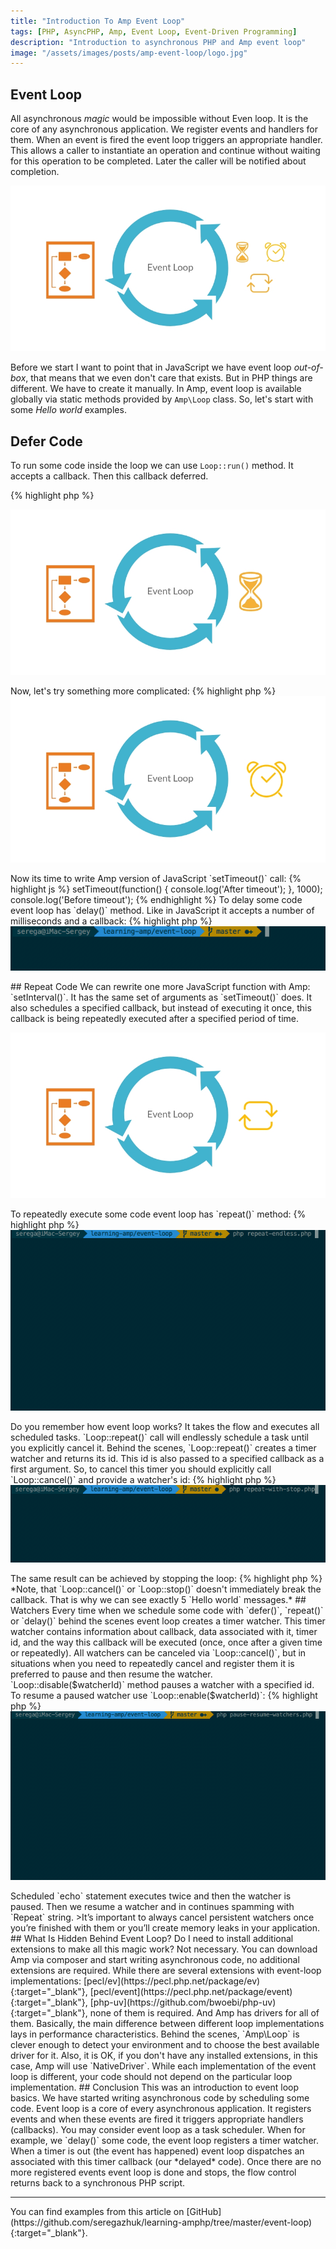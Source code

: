 ```yaml
---
title: "Introduction To Amp Event Loop"
tags: [PHP, AsyncPHP, Amp, Event Loop, Event-Driven Programming]
description: "Introduction to asynchronous PHP and Amp event loop"
image: "/assets/images/posts/amp-event-loop/logo.jpg" 
---
```


## Event Loop

All asynchronous *magic* would be impossible without Even loop. It is the core of any asynchronous application. We register events and handlers for them. When an event is fired the event loop triggers an appropriate handler. This allows a caller to instantiate an operation and continue without waiting for this operation to be completed. Later the caller will be notified about completion.

<p class="text-center image">
    <img itemprop="image" src="/assets/images/posts/amp-event-loop/logo.jpg" alt="event-loop-logo" class="">
</p>

Before we start I want to point that in JavaScript we have event loop *out-of-box*, that means that we even don't care that exists. But in PHP things are different. We have to create it manually. In Amp, event loop is available globally via static methods provided by `Amp\Loop` class.
 So, let's start with some *Hello world* examples.

## Defer Code

To run some code inside the loop we can use `Loop::run()` method. It accepts a callback. Then this callback deferred. 

{% highlight php %}
<?php 

use Amp\Loop;

echo 'Before event loop' . PHP_EOL;

Loop::run(function ()  {
    echo 'We are inside a loop' . PHP_EOL;
});

echo 'After event loop' . PHP_EOL;
{% endhighlight %}

This snippet is not really very interesting, the code here looks *synchronous* even if it uses an event loop. When running this script we receive an expected output:

{% highlight bash %}
Before event loop
We are inside a loop
After event loop
{% endhighlight %}

But it perfectly illustrates the integration of the event loop into a synchronous PHP script. Everything before the loop executes synchronously as it is. Then event loop receives flow control and executes everything inside it. When all schedules tasks are done (or you explicitly stop the loop with `Loop::stop()` call), the flow control leaves the loop and continues synchronously executing the script.

<p class="text-center image">
    <img src="/assets/images/posts/amp-event-loop/defer-logo.jpg" alt="event-loop-defer-logo" class="">
</p>

Now, let's try something more complicated:

{% highlight php %}
<?php

Loop::run(function ()  {
    Loop::defer(function() {
        echo 'deferred code' . PHP_EOL;
    });
    echo 'inside loop' . PHP_EOL;
});
{% endhighlight %}

With this script we now can see asynchronous execution and that the flow has changed:

{% highlight bash %}
inside loop
deferred code
{% endhighlight %}

That happens because when we schedule some code with `Loop::defer()` this code is deferred to execute in the next iteration of the event loop. In our example, the first iteration of the loop has one `echo 'inside loop' . PHP_EOL` call. The scheduled code will be executed when all code in the first iteration is done.  

Actually `Loop::run()` implicitly defers passed callback. This can be demonstrated by scheduling a callback before running the loop:

{% highlight php %}
<?php

Loop::defer(function() {
    echo 'first iteration' . PHP_EOL;
});

Loop::run(function ()  {
    Loop::defer(function() {
        echo 'third iteration' . PHP_EOL;
    });
    echo 'second iteration' . PHP_EOL;
});
{% endhighlight %}

The output shows that the first deferred callback is executed before the callback, which is passed to `Loop::run()` call:

{% highlight bash %}
first iteration
second iteration
third iteration
{% endhighlight %}

## Delay Code

<p class="text-center image">
    <img src="/assets/images/posts/amp-event-loop/timer-logo.jpg" alt="event-loop-timer-logo" class="">
</p>

Now its time to write Amp version of JavaScript `setTimeout()` call:

{% highlight js %}
setTimeout(function() {
    console.log('After timeout');
}, 1000);

console.log('Before timeout');
{% endhighlight %}

To delay some code event loop has `delay()` method. Like in JavaScript it accepts a number of milliseconds and a callback:

{% highlight php %}
<?php

Loop::run(function () {
    Loop::delay(1000, function() {
        echo date('H:i:s') . ' After timeout' . PHP_EOL;
    });
    echo date('H:i:s') . ' Before timeout' . PHP_EOL;
});
{% endhighlight %}

Execute it and we receive exactly the same results as with JavaScript! Asynchronous code, cool!


<p class="">
    <img src="/assets/images/posts/amp-event-loop/delay.gif" alt="delay" class="">
</p>

## Repeat Code

We can rewrite one more JavaScript function with Amp: `setInterval()`. It has the same set of arguments as `setTimeout()` does. It also schedules a specified callback, but instead of executing it once, this callback is being repeatedly executed after a specified period of time. 

<p class="text-center image">
    <img src="/assets/images/posts/amp-event-loop/repeat-logo.jpg" alt="event-loop-repeat-logo" class="">
</p>

To repeatedly execute some code event loop has `repeat()` method:

{% highlight php %}
<?php

Loop::run(function ()  {
    Loop::repeat(500, function () {
        echo 'Hello world' . PHP_EOL;
    });
});
{% endhighlight %}

This is Amp version of this JavaScript `setInterval()` call:

{% highlight js %}
setInterval(function () {
    console.log('Hello world'); 
}, 500);
{% endhighlight %}

If you run this code you will see that it endlessly spams your terminal with `Hello world` string. Why? 

<p class="">
    <img src="/assets/images/posts/amp-event-loop/repeat-endless.gif" alt="repeat-endless" class="">
</p>

Do you remember how event loop works? It takes the flow and executes all scheduled tasks. `Loop::repeat()` call will endlessly schedule a task until you explicitly cancel it. Behind the scenes, `Loop::repeat()` creates a timer watcher and returns its id. This id is also passed to a specified callback as a first argument. So, to cancel this timer you should explicitly call `Loop::cancel()` and provide a watcher's id:


{% highlight php %}
<?php

Loop::run(function () {
    Loop::repeat(500, function ($watcherId) {
        static $counter = 1;
        if($counter == 5) {
            Loop::cancel($watcherId);
        }
        echo 'Hello world' . PHP_EOL;
        $counter++;
    });
});

echo 'After the loop' . PHP_EOL;
{% endhighlight %}

The code above output `Hello world` five times and then cancels the timer. 

<p class="">
    <img src="/assets/images/posts/amp-event-loop/repeat-with-stop.gif" alt="repeat-with-stop" class="">
</p>

The same result can be achieved by stopping the loop:

{% highlight php %}
<?php 

Loop::run(function () {
    Loop::repeat(500, function () {
        static $counter = 1;
        if($counter == 5) {
            Loop::stop();
        }
        echo 'Hello world' . PHP_EOL;
        $counter++;
    });
});
{% endhighlight %}

>*Note, that `Loop::cancel()` or `Loop::stop()` doesn't immediately break the callback. That is why we can see exactly 5 `Hello world` messages.*

## Watchers
Every time when we schedule some code with `defer()`, `repeat()` or `delay()` behind the scenes event loop creates a timer watcher. This timer watcher contains information about callback, data associated with it, timer id, and the way this callback will be executed (once, once after a given time or repeatedly). All watchers can be canceled via `Loop::cancel()`, but in situations when you need to repeatedly cancel and register them it is preferred to pause and then resume the watcher.

`Loop::disable($watcherId)` method pauses a watcher with a specified id. To resume a paused watcher use `Loop::enable($watcherId)`:

{% highlight php %}
<?php 

$watcherId = Loop::repeat(500, function() {
    echo 'Repeat' . PHP_EOL;
});

Loop::delay(1500, function() use ($watcherId) {
    echo 'Pausing watcher' . PHP_EOL;
    Loop::disable($watcherId);
});

Loop::delay(2000, function() use ($watcherId){
    echo 'Resuming watcher' . PHP_EOL;
    Loop::enable($watcherId);
});

Loop::run();
{% endhighlight %}

In the snippet above we schedule code `echo 'Repeat' . PHP_EOL` to repeatedly execute every half a second. Then we set up two delays: the first one pauses our *repeated code*, then the second one resumes it. If you run this code you will see the following:

<p class="">
    <img src="/assets/images/posts/amp-event-loop/pause-resume-watchers.gif" alt="pause-resume-watchers" class="">
</p>


Scheduled `echo` statement executes twice and then the watcher is paused. Then we resume a watcher and in continues spamming with `Repeat` string.

>It’s important to always cancel persistent watchers once you’re finished with them or you’ll create memory leaks in your application. 

## What Is Hidden Behind Event Loop?

Do I need to install additional extensions to make all this magic work? Not necessary. You can download Amp via composer and start writing asynchronous code, no additional extensions are required. While there are several extensions with event-loop implementations: [pecl/ev](https://pecl.php.net/package/ev){:target="_blank"}, [pecl/event](https://pecl.php.net/package/event){:target="_blank"}, [php-uv](https://github.com/bwoebi/php-uv){:target="_blank"}, none of them is required. And Amp has drivers for all of them. Basically, the main difference between different loop implementations lays in performance characteristics. Behind the scenes, `Amp\Loop` is clever enough to detect your environment and to choose the best available driver for it. Also, it is OK, if you don't have any installed extensions, in this case, Amp will use `NativeDriver`. While each implementation of the event loop is different, your code should not depend on the particular loop implementation. 

## Conclusion
This was an introduction to event loop basics. We have started writing asynchronous code by scheduling some code. Event loop is a core of every asynchronous application. It registers events and when these events are fired it triggers appropriate handlers (callbacks). You may consider event loop as a task scheduler. When for example, we `delay()` some code, the event loop registers a timer watcher. When a timer is out (the event has happened) event loop dispatches an associated with this timer callback (our *delayed* code). Once there are no more registered events event loop is done and stops, the flow control returns back to a synchronous PHP script.


<hr>
You can find examples from this article on [GitHub](https://github.com/seregazhuk/learning-amphp/tree/master/event-loop){:target="_blank"}.
